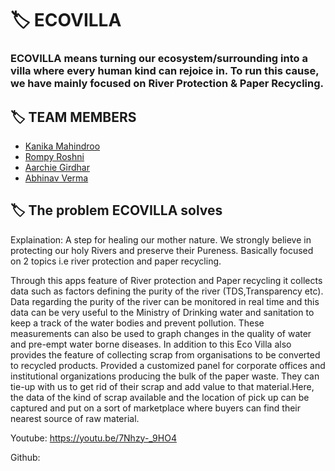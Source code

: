 # :label: ECOVILLA
### ECOVILLA means turning our ecosystem/surrounding into a villa where every human kind can rejoice in. To run this cause, we have mainly focused on River Protection & Paper Recycling.

## :label: TEAM MEMBERS
   - [Kanika Mahindroo](https://github.com/119kanika)
   - [Rompy Roshni](https://github.com/rompyroshni31)
   - [Aarchie Girdhar](https://github.com/Aarchie-05)
   - [Abhinav Verma](https://github.com/abhinav2612)
## :label: The problem ECOVILLA solves
Explaination: A step for healing our mother nature.
We strongly believe in protecting our holy Rivers and preserve their Pureness.
Basically focused on 2 topics i.e river protection and paper recycling.

Through this apps feature of River protection and Paper recycling it collects data such as factors defining the purity of the river (TDS,Transparency etc). Data regarding the purity of the river can be monitored in real time and this data can be very useful to the Ministry of Drinking water and sanitation to keep a track of the water bodies and prevent pollution. These measurements can also be used to graph changes in the quality of water and pre-empt water borne diseases. In addition to this Eco Villa also provides the feature of collecting scrap from organisations to be converted to recycled products.
Provided a customized panel for corporate offices and institutional organizations producing the bulk of the paper waste. They can tie-up with us to get rid of their scrap and add value to that material.Here, the data of the kind of scrap available and the location of pick up can be captured and put on a sort of marketplace where buyers can find their nearest source of raw material.

Youtube: https://youtu.be/7Nhzy-_9HO4

Github: 
